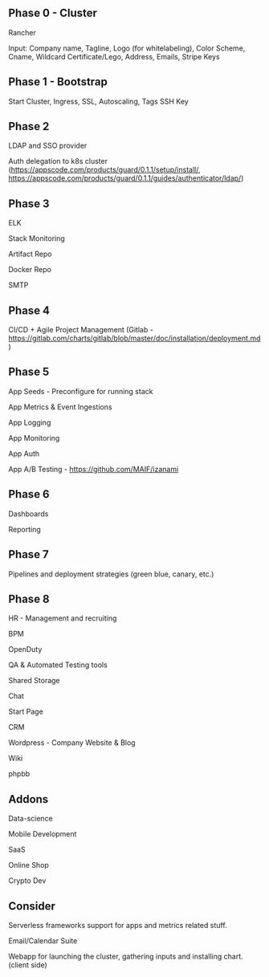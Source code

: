 Phase 0 - Cluster
-------
Rancher

Input: Company name, Tagline, Logo (for whitelabeling), Color Scheme, Cname, Wildcard Certificate/Lego, Address, Emails, Stripe Keys

Phase 1 - Bootstrap
-------
Start Cluster, Ingress, SSL, Autoscaling, Tags
SSH Key

Phase 2
-------
LDAP and SSO provider

Auth delegation to k8s cluster (https://appscode.com/products/guard/0.1.1/setup/install/, https://appscode.com/products/guard/0.1.1/guides/authenticator/ldap/)

Phase 3
-------
ELK

Stack Monitoring

Artifact Repo

Docker Repo

SMTP

Phase 4
-------
CI/CD + Agile Project Management (Gitlab - https://gitlab.com/charts/gitlab/blob/master/doc/installation/deployment.md)

Phase 5
-------
App Seeds - Preconfigure for running stack

App Metrics & Event Ingestions

App Logging

App Monitoring

App Auth

App A/B Testing - https://github.com/MAIF/izanami

Phase 6
-------
Dashboards

Reporting

Phase 7
-------
Pipelines and deployment strategies (green blue, canary, etc.)

Phase 8
-------
HR - Management and recruiting

BPM

OpenDuty

QA & Automated Testing tools

Shared Storage

Chat

Start Page

CRM

Wordpress - Company Website & Blog

Wiki

phpbb

Addons
-------
Data-science

Mobile Development

SaaS

Online Shop

Crypto Dev

Consider
--------
Serverless frameworks support for apps and metrics related stuff.

Email/Calendar Suite

Webapp for launching the cluster, gathering inputs and installing chart. (client side)
